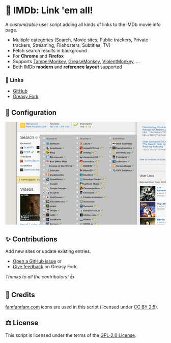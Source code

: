 # 🎥 IMDb: Link 'em all!

A *customizable* user script adding all kinds of links to the IMDb movie info page.

- Multiple categories (Search, Movie sites, Public trackers, Private trackers, Streaming, Filehosters, Subtitles, TV)
- Fetch search results in background
- For **Chrome** and **Firefox**
- Supports [TamperMonkey](https://www.tampermonkey.net/), [GreaseMonkey](https://www.greasespot.net/), [ViolentMonkey](https://violentmonkey.github.io/), ...
- Both IMDb **modern** and **reference layout** supported

### 🔗 Links

- [GitHub](https://github.com/buzz/imdb-link-em-all)
- [Greasy Fork](https://greasyfork.org/scripts/17154-imdb-link-em-all)

## 🔧 Configuration

![Screenshot](https://github.com/buzz/imdb-link-em-all/raw/master/screenshot.png)

✨ Contributions
----------------

Add new sites or update existing entries.

- [Open a GitHub issue](https://github.com/buzz/imdb-link-em-all/issues/new) or
- [Give feedback](https://greasyfork.org/en/scripts/17154-imdb-link-em-all/feedback) on Greasy Fork.

*Thanks to all the contributors!* 👍

👏 Credits
----------

[famfamfam.com](http://www.famfamfam.com/lab/icons/silk/) icons are used in this
script (licensed under [CC BY
2.5](https://creativecommons.org/licenses/by/2.5/)).

⚖ License
----------

This script is licensed under the terms of the [GPL-2.0
License](https://github.com/buzz/imdb-link-em-all/blob/master/LICENSE).
